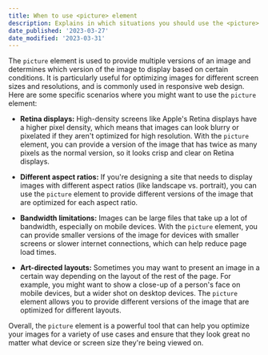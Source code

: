 ```yaml
---
title: When to use <picture> element
description: Explains in which situations you should use the <picture> element
date_published: '2023-03-27'
date_modified: '2023-03-31'
---
```

The `picture` element is used to provide multiple versions of an image and determines which version of the image to display based on certain conditions. It is particularly useful for optimizing images for different screen sizes and resolutions, and is commonly used in responsive web design.
Here are some specific scenarios where you might want to use the `picture` element:

* **Retina displays:** High-density screens like Apple's Retina displays have a higher pixel density, which means that images can look blurry or pixelated if they aren't optimized for high resolution. With the `picture` element, you can provide a version of the image that has twice as many pixels as the normal version, so it looks crisp and clear on Retina displays.

* **Different aspect ratios:** If you're designing a site that needs to display images with different aspect ratios (like landscape vs. portrait), you can use the `picture` element to provide different versions of the image that are optimized for each aspect ratio.

* **Bandwidth limitations:** Images can be large files that take up a lot of bandwidth, especially on mobile devices. With the `picture` element, you can provide smaller versions of the image for devices with smaller screens or slower internet connections, which can help reduce page load times.

* **Art-directed layouts:** Sometimes you may want to present an image in a certain way depending on the layout of the rest of the page. For example, you might want to show a close-up of a person's face on mobile devices, but a wider shot on desktop devices. The `picture` element allows you to provide different versions of the image that are optimized for different layouts.

Overall, the `picture` element is a powerful tool that can help you optimize your images for a variety of use cases and ensure that they look great no matter what device or screen size they're being viewed on.
